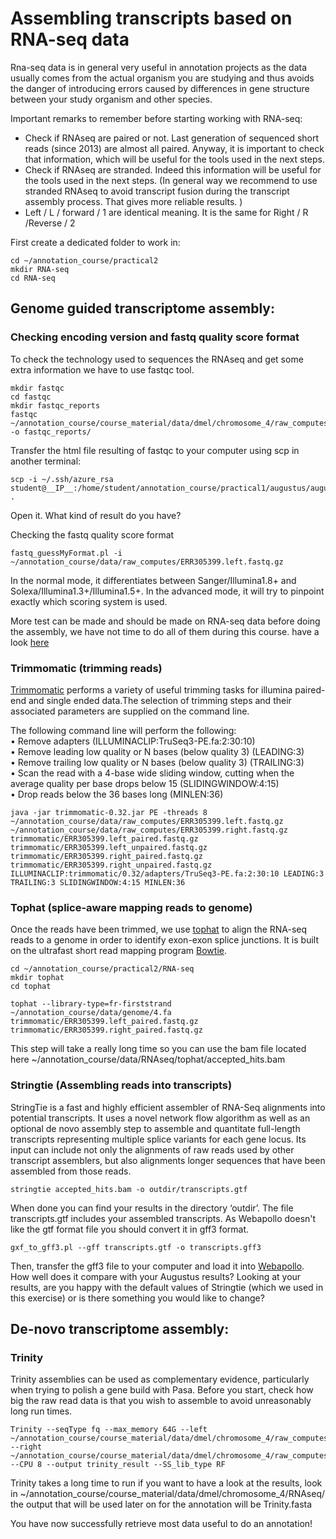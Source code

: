 # Assembling transcripts based on RNA-seq data

Rna-seq data is in general very useful in annotation projects as the data usually comes from the actual organism you are studying and thus avoids the danger of introducing errors caused by differences in gene structure between your study organism and other species.

Important remarks to remember before starting working with RNA-seq:
- Check if RNAseq are paired or not. Last generation of sequenced short reads (since 2013) are almost all paired. Anyway, it is important to check that information, which will be useful for the tools used in the next steps.
- Check if RNAseq are stranded. Indeed this information will be useful for the tools used in the next steps. (In general way we recommend to use stranded RNAseq to avoid transcript fusion during the transcript assembly process. That gives more reliable results. )
- Left / L / forward / 1 are identical meaning. It is the same for Right / R /Reverse / 2

First create a dedicated folder to work in:
```
cd ~/annotation_course/practical2
mkdir RNA-seq
cd RNA-seq
```

## Genome guided transcriptome assembly: 

### Checking encoding version and fastq quality score format

To check the technology used to sequences the RNAseq and get some extra information we have to use fastqc tool.

```
mkdir fastqc
cd fastqc
mkdir fastqc_reports
fastqc ~/annotation_course/course_material/data/dmel/chromosome_4/raw_computes/ERR305399.left.fastq.gz -o fastqc_reports/
```

Transfer the html file resulting of fastqc to your computer using scp in another terminal:   
```
scp -i ~/.ssh/azure_rsa student@__IP__:/home/student/annotation_course/practical1/augustus/augustus_drosophila.gff .
```
Open it. What kind of result do you have?

Checking the fastq quality score format

```
fastq_guessMyFormat.pl -i ~/annotation_course/data/raw_computes/ERR305399.left.fastq.gz
```

In the normal mode, it differentiates between Sanger/Illumina1.8+ and Solexa/Illumina1.3+/Illumina1.5+.
In the advanced mode, it will try to pinpoint exactly which scoring system is used.

More test can be made and should be made on RNA-seq data before doing the assembly, we have not time to do all of them during this course. have a look [here](https://en.wikipedia.org/wiki/List_of_RNA-Seq_bioinformatics_tools)

### Trimmomatic (trimming reads)

[Trimmomatic](http://www.usadellab.org/cms/?page=trimmomatic) performs a variety of useful trimming tasks for illumina paired-end and single ended data.The selection of trimming steps and their associated parameters are supplied on the command line.

The following command line will perform the following:  
	• Remove adapters (ILLUMINACLIP:TruSeq3-PE.fa:2:30:10)  
	• Remove leading low quality or N bases (below quality 3) (LEADING:3)  
	• Remove trailing low quality or N bases (below quality 3) (TRAILING:3)  
	• Scan the read with a 4-base wide sliding window, cutting when the average quality per base drops below 15 (SLIDINGWINDOW:4:15)  
	• Drop reads below the 36 bases long (MINLEN:36)  

```
java -jar trimmomatic-0.32.jar PE -threads 8 ~/annotation_course/data/raw_computes/ERR305399.left.fastq.gz ~/annotation_course/data/raw_computes/ERR305399.right.fastq.gz trimmomatic/ERR305399.left_paired.fastq.gz trimmomatic/ERR305399.left_unpaired.fastq.gz trimmomatic/ERR305399.right_paired.fastq.gz trimmomatic/ERR305399.right_unpaired.fastq.gz ILLUMINACLIP:trimmomatic/0.32/adapters/TruSeq3-PE.fa:2:30:10 LEADING:3 TRAILING:3 SLIDINGWINDOW:4:15 MINLEN:36
```

### Tophat (splice-aware mapping reads to genome)

Once the reads have been trimmed, we use [tophat](https://ccb.jhu.edu/software/tophat/index.shtml) to align the RNA-seq reads to a genome in order to identify exon-exon splice junctions. It is built on the ultrafast short read mapping program [Bowtie](http://bowtie-bio.sourceforge.net/index.shtml).

```
cd ~/annotation_course/practical2/RNA-seq
mkdir tophat
cd tophat

tophat --library-type=fr-firststrand ~/annotation_course/data/genome/4.fa trimmomatic/ERR305399.left_paired.fastq.gz trimmomatic/ERR305399.right_paired.fastq.gz
```

This step will take a really long time so you can use the bam file located here ~/annotation_course/data/RNAseq/tophat/accepted_hits.bam

### Stringtie (Assembling reads into transcripts)

StringTie is a fast and highly efficient assembler of RNA-Seq alignments into potential transcripts. It uses a novel network flow algorithm as well as an optional de novo assembly step to assemble and quantitate full-length transcripts representing multiple splice variants for each gene locus. Its input can include not only the alignments of raw reads used by other transcript assemblers, but also alignments longer sequences that have been assembled from those reads.

```
stringtie accepted_hits.bam -o outdir/transcripts.gtf
```

When done you can find your results in the directory ‘outdir’. The file transcripts.gtf includes your assembled transcripts.
As Webapollo doesn't like the gtf format file you should convert it in gff3 format.
```
gxf_to_gff3.pl --gff transcripts.gtf -o transcripts.gff3
``` 
Then, transfer the gff3 file to your computer and load it into [Webapollo](http://annotation-prod.scilifelab.se:8080/NBIS_course/). How well does it compare with your Augustus results? Looking at your results, are you happy with the default values of Stringtie (which we used in this exercise) or is there something you would like to change?

## De-novo transcriptome assembly:

### Trinity

Trinity assemblies can be used as complementary evidence, particularly when trying to polish a gene build with Pasa. Before you start, check how big the raw read data is that you wish to assemble to avoid unreasonably long run times.

```
Trinity --seqType fq --max_memory 64G --left ~/annotation_course/course_material/data/dmel/chromosome_4/raw_computes/ERR305399.left.fastq --right ~/annotation_course/course_material/data/dmel/chromosome_4/raw_computes/ERR305399.right.fastq --CPU 8 --output trinity_result --SS_lib_type RF 
```

Trinity takes a long time to run if you want to have a look at the results, look in ~/annotation_course/course_material/data/dmel/chromosome_4/RNAseq/ the output that will be used later on for the annotation will be Trinity.fasta


You have now successfully retrieve most data useful to do an annotation! 
